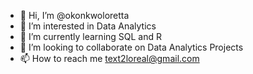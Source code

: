 - 👋 Hi, I’m @okonkwoloretta
- 👀 I’m interested in Data Analytics
- 🌱 I’m currently learning SQL and R
- 💞️ I’m looking to collaborate on Data Analytics Projects
- 📫 How to reach me text2loreal@gmail.com

<!---
okonkwoloretta/okonkwoloretta is a ✨ special ✨ repository because its `README.md` (this file) appears on your GitHub profile.
You can click the Preview link to take a look at your changes.
--->
